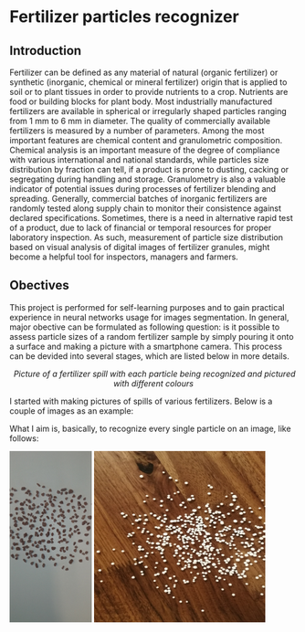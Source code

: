 # Fertilizer particles recognizer
## Introduction
Fertilizer can be defined as any material of natural (organic fertilizer) or synthetic (inorganic, chemical or mineral fertilizer) origin that is applied to soil or to plant tissues in order to provide nutrients to a crop. Nutrients are food or building blocks for plant body. Most industrially manufactured fertilizers are available in spherical or irregularly shaped particles ranging from 1 mm to 6 mm in diameter. The quality of commercially available fertilizers is measured by a number of parameters. Among the most important features are chemical content and granulometric composition. Chemical analysis is an important measure of the degree of compliance with various international and national standards, while particles size distribution by fraction can tell, if a product is prone to dusting, cacking or segregating during handling and storage. Granulometry is also a valuable indicator of potential issues during processes of fertilizer blending and spreading. Generally, commercial batches of inorganic fertilizers are randomly tested along supply chain to monitor their consistence against declared specifications. Sometimes, there is a need in alternative rapid test of a product, due to lack of financial or temporal resources for proper laboratory inspection. As such, measurement of particle size distribution based on visual analysis of digital images of fertilizer granules, might become a helpful tool for inspectors, managers and farmers.

## Obectives
This project is performed for self-learning purposes and to gain practical experience in neural networks usage for images segmentation. In general, major obective can be formulated as following question: is it possible to assess particle sizes of a random fertilizer sample by simply pouring it onto a surface and making a picture with a smartphone camera. This process can be devided into several stages, which are listed below in more details. 
<p align="center">
  <img src="https://github.com/max-poltora/fertilizer_particles_recognizer/blob/main/Example%20pictures/Segmentation.gif" height="300px" alt>
  <em>Picture of a fertilizer spill with each particle being recognized and pictured with different colours</em>
</p>
I started with making pictures of spills of various fertilizers. Below is a couple of images as an example:



What I aim is, basically, to recognize every single particle on an image, like follows:



<img src="https://github.com/max-poltora/fertilizer_particles_recognizer/blob/main/Example%20pictures/IMG_20200626_121552.jpg" height="300px"> <img src="https://github.com/max-poltora/fertilizer_particles_recognizer/blob/main/Example%20pictures/an_1.jpg" width="300px" height="300px">
